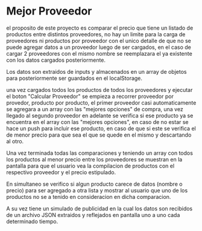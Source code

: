 # Mejor Proveedor
el proposito de este proyecto es comparar el precio que tiene un listado de productos entre distintos proveedores, no hay un limite para la carga de proveedores ni productos por proveedor con el unico detalle de que no se puede agregar datos a un proveedor luego de ser cargados, en el caso de cargar 2 proveedores con el mismo nombre se reemplazara el ya existente con los datos cargados posteriormente.

Los datos son extraidos de inputs y almacenados en un array de objetos para posteriormente ser guardados en el localStorage.

una vez cargados todos los productos de todos los proveedores y ejecutar el boton "Calcular Proveedor" se empieza a recorrer proveedor por provedor, producto por producto, el primer proveedor casi automaticamente se agregara a un array con las "mejores opciones" de compra, una vez llegado al segundo proveedor en adelante se verifica si ese producto ya se encuentra en el array con las "mejores opciones", en caso de no estar se hace un push para incluir ese producto, en caso de que si este se verifica el de menor precio para que sea el que se quede en el mismo y descartando al otro.

Una vez terminada todas las comparaciones y teniendo un array con todos los productos al menor precio entre los proveedores se muestran en la pantalla para que el usuario vea la compilacion de productos con el respectivo proveedor y el precio estipulado. 

En simultaneo se verifico si algun producto carece de datos (nombre o precio)
para ser agregado a otra lista y mostrar al usuario que uno de los productos no se a tenido en consideracion en dicha comparacion.

A su vez tiene un simulado de publicidad en la cual los datos son recibidos de un archivo JSON extraidos y reflejados en pantalla uno a uno cada determinado tiempo.